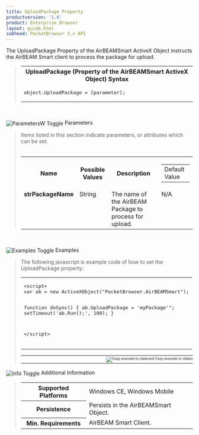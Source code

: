 ```yaml
---
title: UploadPackage Property
productversion: '1.6'
product: Enterprise Browser
layout: guide.html
subhead: PocketBrowser 3.x API
---
```


The UploadPackage Property of the AirBEAMSmart ActiveX Object instructs the AirBEAM Smart client to process the package for upload.

<div id="SyntaxSpan" style="display:block">
<blockquote>
<table class="clsSyntax" cellspacing="1" cellpadding="3" width="95%">
<tr>
<th class="clsSyntaxHeadings">UploadPackage (Property of the AirBEAMSmart ActiveX Object) Syntax
</th>
</tr>
<tr>
<td class="clsSyntaxCells">
<pre class="clsSyntaxCells">object.UploadPackage = [parameter];</pre>
</td>
</tr>
</table>
</blockquote><br></div>
<p class="clsRef"><span class="ToggleView" onclick="ToggleSpan('ParametersWSpan', 'imgParametersWToggle')"><img align="absmiddle" id="imgParametersWToggle" alt="ParametersW Toggle" onmouseover="this.style.cursor='hand'" src="../Resources/ToggleCollapse.gif&#xA;					"></span>
Parameters
</p>
<div id="ParametersWSpan" style="display:block">
<blockquote>
Items listed in this section indicate parameters, or attributes which can be set.
<BR><BR><table class="clsSyntax" cellspacing="1" cellpadding="3" width="95%">
<col width="20%">
<col width="20%">
<col width="38%">
<col width="22%">
<tr>
<th class="clsSyntaxHeadings">Name</th>
<th class="clsSyntaxHeadings">Possible Values</th>
<th class="clsSyntaxHeadings">Description</th>
<th class="clsSyntaxHeadings">
<table cellspacing="0" cellpadding="0">
<tr>
  <td width="85%" class="clsSyntaxHeadings" style="border-bottom-style: none;">Default Value</td>
</tr>
</table>
</th>
</tr>
<tr>
<td valign="top" class="clsSyntaxCells"><b>strPackageName</b></td>
<td valign="top" class="clsSyntaxCells">String</td>
<td valign="top" class="clsSyntaxCells">The name of the AirBEAM Package to process for upload.</td>
<td valign="top" class="clsSyntaxCells">N/A</td>
</tr>
</table>
</blockquote><br></div>
<p class="clsRef"><span class="ToggleView" onclick="ToggleSpan('ExamplesSpan', 'imgExamplesToggle')"><img align="absmiddle" id="imgExamplesToggle" alt="Examples Toggle" onmouseover="this.style.cursor='hand'" src="../Resources/ToggleCollapse.gif"></span>
Examples
</p>
<div id="ExamplesSpan" style="display:block">
<blockquote>
<p>The following javascript is example code of how to set the UploadPackage property:</p>
<table class="clsSyntax" cellspacing="1" cellpadding="3" width="95%">
<tr>
<td>
<pre class="clsSyntaxCells">
&lt;script&gt;
var ab = new ActiveXObject("PocketBrowser.AirBEAMSmart");

function doSync()
{
ab.UploadPackage = 'myPackage'";
setTimeout('ab.Run();', 100);
}

&lt;/script&gt;
</pre>
</td>
</tr>
</table>
<table cellspacing="1" cellpadding="3" width="95%">
<col width="85%">
<col width="15%">
<tr align="right">
<td></td>
<td valign="bottom" style="border-bottom-style: none;font-weight:normal;font-size:xx-small;"><nobr><img id="imgCopyDefaults" alt="Copy example to clipboard" onmouseover="this.style.cursor='hand'" src="../Resources/CopyDefaults.gif" onclick="CopyTemplate('ID0EJB');">
	Copy example to clipboard
</nobr></td>
</tr>
</table>
<div id="Examples" style="display:none"><textarea id="ID0EJB">&lt;!-- 
The following javascript is example code of how to set the UploadPackage property:
--&gt;

&lt;script&gt;
var ab = new ActiveXObject("PocketBrowser.AirBEAMSmart");

function doSync()
{
ab.UploadPackage = 'myPackage'";
setTimeout('ab.Run();', 100);
}

&lt;/script&gt;
</textarea></div>
</blockquote>
</div>
<p class="clsRef"><span class="ToggleView" onclick="ToggleSpan('InfoSpan', 'imgInfoToggle')"><img align="absmiddle" id="imgInfoToggle" alt="Info Toggle" onmouseover="this.style.cursor='hand'" src="../Resources/ToggleCollapse.gif"></span>
Additional Information
</p>
<div id="InfoSpan" style="display:block">
<blockquote>
<table>
<tr>
<th>Supported Platforms</th>
<td>Windows CE, Windows Mobile</td>
</tr>
<tr>
<th>Persistence</th>
<td>Persists in the AirBEAMSmart Object.</td>
</tr>
<tr>
<th>Min. Requirements</th>
<td>AirBEAM Smart Client.</td>
</tr>
</table>
</blockquote><br></div>
<div id="DefaultParamsSpan" style="display:none">
<pre><textarea id="DefaultParameters"></textarea></pre>
</div>

